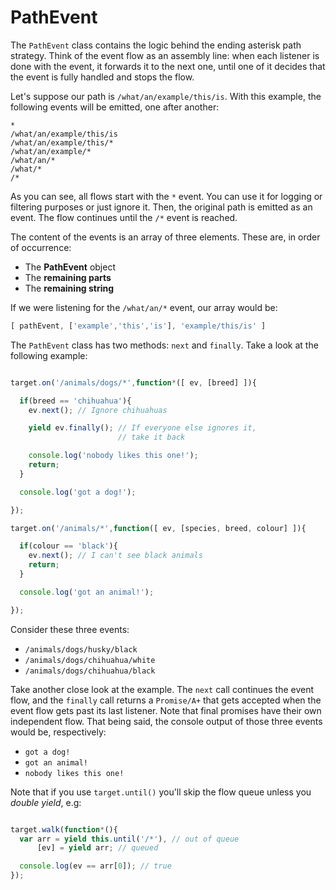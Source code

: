 # PathEvent

The `PathEvent` class contains the logic behind the ending asterisk path strategy. Think of the event flow as an assembly line: when each listener is done with the event, it forwards it to the next one, until one of it decides that the event is fully handled and stops the flow.

Let's suppose our path is `/what/an/example/this/is`. With this example, the following events will be emitted, one after another:

```
*
/what/an/example/this/is
/what/an/example/this/*
/what/an/example/*
/what/an/*
/what/*
/*
```

As you can see, all flows start with the `*` event. You can use it for logging or filtering purposes or just ignore it. Then, the original path is emitted as an event. The flow continues until the `/*` event is reached.

The content of the events is an array of three elements. These are, in order of occurrence:

- The **PathEvent** object
- The **remaining parts**
- The **remaining string**

If we were listening for the `/what/an/*` event, our array would be:

```javascript
[ pathEvent, ['example','this','is'], 'example/this/is' ]
```

The `PathEvent` class has two methods: `next` and `finally`. Take a look at the following example:

```javascript

target.on('/animals/dogs/*',function*([ ev, [breed] ]){

  if(breed == 'chihuahua'){
    ev.next(); // Ignore chihuahuas

    yield ev.finally(); // If everyone else ignores it,
                        // take it back

    console.log('nobody likes this one!');
    return;
  }

  console.log('got a dog!');

});

target.on('/animals/*',function([ ev, [species, breed, colour] ]){

  if(colour == 'black'){
    ev.next(); // I can't see black animals
    return;
  }

  console.log('got an animal!');

});

```

Consider these three events:

- `/animals/dogs/husky/black`
- `/animals/dogs/chihuahua/white`
- `/animals/dogs/chihuahua/black`

Take another close look at the example. The `next` call continues the event flow, and the `finally` call returns a `Promise/A+` that gets accepted when the event flow gets past its last listener. Note that final promises have their own independent flow. That being said, the console output of those three events would be, respectively:

- `got a dog!`
- `got an animal!`
- `nobody likes this one!`

Note that if you use `target.until()` you'll skip the flow queue unless you *double yield*, e.g:

```javascript

target.walk(function*(){
  var arr = yield this.until('/*'), // out of queue
      [ev] = yield arr; // queued

  console.log(ev == arr[0]); // true
});

```
